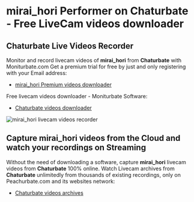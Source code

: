 # mirai_hori Performer on Chaturbate - Free LiveCam videos downloader

## Chaturbate Live Videos Recorder

Monitor and record livecam videos of **mirai_hori** from **Chaturbate** with Moniturbate.com
Get a premium trial for free by just and only registering with your Email address:
* [mirai_hori Premium videos downloader](https://moniturbate.com/request-demo-licence-key.html)

Free livecam videos downloader - Moniturbate Software:
* [Chaturbate videos downloader](https://moniturbate.com/moniturbate-download-software.html)

![mirai_hori livecam videos recorder](https://peachurnet.com/templates/moniturbate-software.png)


## Capture mirai_hori videos from the Cloud and watch your recordings on Streaming

Without the need of downloading a software, capture **mirai_hori** livecam videos from **Chaturbate** 100% online.
Watch Livecam archives from **Chaturbate** unlimitedly from thousands of existing recordings, only on Peachurbate.com and its websites network:
* [Chaturbate videos archives](https://peachurnet.com/)